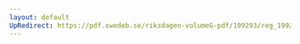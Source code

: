```yaml
---
layout: default
UpRedirect: https://pdf.swedeb.se/riksdagen-volumeG-pdf/199293/reg_199293/reg_199293_0022.pdf
---
```

